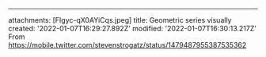 ---
attachments: [FIgyc-qX0AYiCqs.jpeg]
title: Geometric series visually
created: '2022-01-07T16:29:27.892Z'
modified: '2022-01-07T16:30:13.217Z'
From https://mobile.twitter.com/stevenstrogatz/status/1479487955387535362



